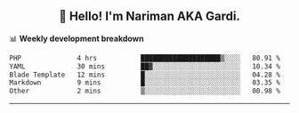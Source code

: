 <h2 align="center">👋 Hello! I'm Nariman AKA Gardi.</h2>

📊 **Weekly development breakdown**
<!--START_SECTION:waka-->

```txt
PHP              4 hrs           ████████████████████▒░░░░   80.91 %
YAML             30 mins         ██▓░░░░░░░░░░░░░░░░░░░░░░   10.34 %
Blade Template   12 mins         █░░░░░░░░░░░░░░░░░░░░░░░░   04.28 %
Markdown         9 mins          █░░░░░░░░░░░░░░░░░░░░░░░░   03.35 %
Other            2 mins          ▒░░░░░░░░░░░░░░░░░░░░░░░░   00.98 %
```

<!--END_SECTION:waka-->

-------